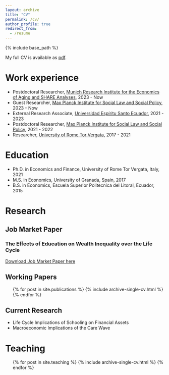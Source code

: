 ```yaml
---
layout: archive
title: "CV"
permalink: /cv/
author_profile: true
redirect_from:
  - /resume
---
```


{% include base_path %}

My full CV is available as [pdf](http://fernandoloaizae.github.io/files/CV_Loaiza_new.pdf).

Work experience
======
* Postdoctoral Researcher, [Munich Research Institute for the Economics of Aging and SHARE Analyses](https://mea-share.eu), 2023 - Now
* Guest Researcher, [Max Planck Institute for Social Law and Social Policy](https://www.mpisoc.mpg.de/en/), 2023 - Now
* External Research Associate, [Universidad Espíritu Santo Ecuador](https://uees.edu.ec/), 2021 - 2023
* Postdoctoral Researcher, [Max Planck Institute for Social Law and Social Policy](https://www.mpisoc.mpg.de/en/), 2021 - 2022
* Researcher, [University of Rome Tor Vergata](https://economia.uniroma2.it/en/def), 2017 - 2021

Education
======
* Ph.D. in Economics and Finance, University of Rome Tor Vergata, Italy, 2021
* M.S. in Economics, University of Granada, Spain, 2017
* B.S. in Economics, Escuela Superior Politecnica del Litoral, Ecuador, 2015

Research
======

## Job Market Paper

### The Effects of Education on Wealth Inequality over the Life Cycle

[Download Job Market Paper here](https://fernandoloaizae.github.io/files/Loaiza_JMP23.pdf)

## Working Papers
  <ul>{% for post in site.publications %}
    {% include archive-single-cv.html %}
  {% endfor %}</ul>
 
## Current Research
* Life Cycle Implications of Schooling on Financial Assets
* Macroeconomic Implications of the Care Wave

Teaching
======
  <ul>{% for post in site.teaching %}
    {% include archive-single-cv.html %}
  {% endfor %}</ul>
  
